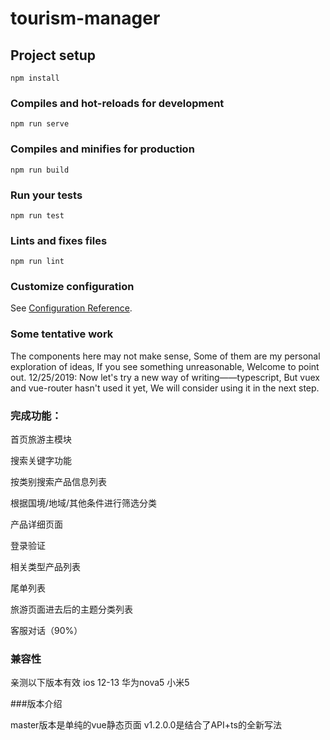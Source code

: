 # tourism-manager

## Project setup
```
npm install
```

### Compiles and hot-reloads for development
```
npm run serve
```

### Compiles and minifies for production
```
npm run build
```

### Run your tests
```
npm run test
```

### Lints and fixes files
```
npm run lint
```

### Customize configuration
See [Configuration Reference](https://cli.vuejs.org/config/).

### Some tentative work
The components here may not make sense,
Some of them are my personal exploration of ideas,
If you see something unreasonable,
Welcome to point out.
12/25/2019:
Now let's try a new way of writing——typescript,
But vuex and vue-router hasn't used it yet,
We will consider using it in the next step.

### 完成功能：

首页旅游主模块

搜索关键字功能

按类别搜索产品信息列表

根据国境/地域/其他条件进行筛选分类

产品详细页面

登录验证

相关类型产品列表

尾单列表

旅游页面进去后的主题分类列表

客服对话（90%）

### 兼容性
亲测以下版本有效
ios 12-13 
华为nova5
小米5

###版本介绍

master版本是单纯的vue静态页面
v1.2.0.0是结合了API+ts的全新写法